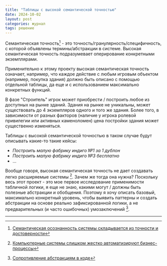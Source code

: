 ```yaml
---
title: "Таблицы с высокой семантической точностью"
date: 2024-10-02
layout: post
categories: журнал
tags: решение
---
```


Семантическая точность[^1] - это точность/гранулярность/специфичность, с которой 
объявлены термины/абстракции в системе. Высокая семантическая точность подразумевает
оперирование конкретными экземплярами. 

Применительно к этому проекту высокая семантическая точность означает, например,
что каждое действие с любым игровым объектом (например, покупка здания) должно быть
описано с помощью отдельной таблицы, да еще и с использованием максимально конкретных
функций. 

В фазе "Строитель" игрок может приобрести / построить любое из доступных на рынке зданий. 
Здания на рынке не уникальны, может существовать до 4 экземпляров одного и того же здания.
Более того, в зависимости от разных факторов (наличие у игрока ролевой привилегии или
активных каменоломен) цена постройки здания может существенно изменяться.

Таблицы с высокой семантической точностью в таком случае будут описывать какие-то такие кейсы:

- _Построить малую фабрику индиго №1 за 1 дублон_ 
- _Построить малую фабрику индиго №3 бесплатно_
- ...

Вообще говоря, высокая семантическая точность не дает создавать легко расширяемые системы [^2].
Зачем же тогда она нужна? Поскольку весь этот проект - это мое первое исследование применимости 
табличной логики, я еще не знаю, какими могут / должны быть полезные абстракции и обобщения.
Поэтому я хочу описать базовый, максимально конкретный уровень, чтобы выявить паттерны и 
создать абстракции на основе реально зафиксированной логики, а не предварительных (и часто
ошибочных) умозаключений [^3].


---

[^1]: [Семантическая осознанность системы складывается из точности и достоверности](https://personal-wiki.netlify.app/202311230743/)
[^2]: [Компьютерные системы слишком жестко автоматизируют бизнес-процессы](https://personal-wiki.netlify.app/202311192206/)
[^3]: [Сопротивление абстракциям в коде](https://personal-wiki.netlify.app/202202041105/)